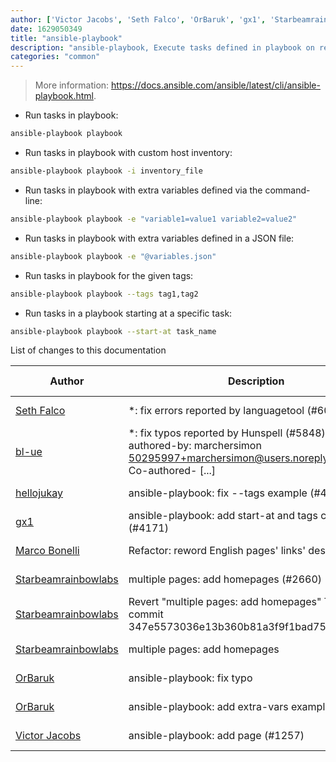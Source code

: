 ```yaml
---
author: ['Victor Jacobs', 'Seth Falco', 'OrBaruk', 'gx1', 'Starbeamrainbowlabs', 'Marco Bonelli', 'bl-ue', 'hellojukay']
date: 1629050349
title: "ansible-playbook"
description: "ansible-playbook, Execute tasks defined in playbook on remote machines over SSH."
categories: "common"
---
```

> More information: <https://docs.ansible.com/ansible/latest/cli/ansible-playbook.html>.

- Run tasks in playbook:

```bash
ansible-playbook playbook
```

- Run tasks in playbook with custom host inventory:

```bash
ansible-playbook playbook -i inventory_file
```

- Run tasks in playbook with extra variables defined via the command-line:

```bash
ansible-playbook playbook -e "variable1=value1 variable2=value2"
```

- Run tasks in playbook with extra variables defined in a JSON file:

```bash
ansible-playbook playbook -e "@variables.json"
```

- Run tasks in playbook for the given tags:

```bash
ansible-playbook playbook --tags tag1,tag2
```

- Run tasks in a playbook starting at a specific task:

```bash
ansible-playbook playbook --start-at task_name
```
List of changes to this documentation


Author | Description | ISO 8601 Date | GitHub link
------|-----|-----|-----
[Seth Falco](mailto:seth@falco.fun) | *: fix errors reported by languagetool (#6069) | 2021-08-15T19:59:09 | [3e4c519004a4](https://github.com/tldr-pages/tldr/commit/3e4c519004a471c861cdc609fd7239ee3355671c)
[bl-ue](mailto:54780737+bl-ue@users.noreply.github.com) | *: fix typos reported by Hunspell (#5848) Co-authored-by: marchersimon <50295997+marchersimon@users.noreply.github.com> Co-authored- [...] | 2021-05-20T22:13:41 | [8ebd171d6f00](https://github.com/tldr-pages/tldr/commit/8ebd171d6f001698709fefc02b1fd5cc9f3a99c4)
[hellojukay](mailto:licong@qianxin.com) | ansible-playbook: fix --tags example (#4328) | 2020-09-11T05:55:18 | [61dadb846bc3](https://github.com/tldr-pages/tldr/commit/61dadb846bc3c068f530751b32b2884a2f5bd84f)
[gx1](mailto:g.per45@gmail.com) | ansible-playbook: add start-at and tags commands (#4171) | 2020-07-17T18:58:11 | [887b7e719007](https://github.com/tldr-pages/tldr/commit/887b7e7190076d9b8ce9ef3e5b5b5642186032de)
[Marco Bonelli](mailto:marco@mebeim.net) | Refactor: reword English pages' links' descriptions. | 2019-06-03T14:19:41 | [66abb98ce935](https://github.com/tldr-pages/tldr/commit/66abb98ce935c0f4516bf30c4d6da72180d5a3ab)
[Starbeamrainbowlabs](mailto:sbrl@starbeamrainbowlabs.com) | multiple pages: add homepages (#2660) | 2019-01-30T12:19:23 | [a19866e88add](https://github.com/tldr-pages/tldr/commit/a19866e88addb239484637579b17e7c6ea9b53aa)
[Starbeamrainbowlabs](mailto:sbrl@starbeamrainbowlabs.com) | Revert "multiple pages: add homepages" This reverts commit 347e5573036e13b360b81a3f9f1bad75cf2c2b03. | 2018-12-20T00:33:18 | [45ec3033c04f](https://github.com/tldr-pages/tldr/commit/45ec3033c04fbc67b97fa4d21e2b409b1f14a667)
[Starbeamrainbowlabs](mailto:sbrl@starbeamrainbowlabs.com) | multiple pages: add homepages | 2018-12-20T00:29:00 | [347e5573036e](https://github.com/tldr-pages/tldr/commit/347e5573036e13b360b81a3f9f1bad75cf2c2b03)
[OrBaruk](mailto:OrBaruk@users.noreply.github.com) | ansible-playbook: fix typo | 2017-10-26T22:29:17 | [12bb6f2449bd](https://github.com/tldr-pages/tldr/commit/12bb6f2449bdaec76512384dda966f3495e0ed42)
[OrBaruk](mailto:OrBaruk@users.noreply.github.com) | ansible-playbook: add extra-vars examples | 2017-10-26T22:07:08 | [873d2102eba4](https://github.com/tldr-pages/tldr/commit/873d2102eba43a9a3e473dd44bb9680dd6962459)
[Victor Jacobs](mailto:victor.jacobs@me.com) | ansible-playbook: add page (#1257) | 2017-01-27T10:39:22 | [2b0bc0be9101](https://github.com/tldr-pages/tldr/commit/2b0bc0be91019685476b1d13c23e5da831b0f839)

